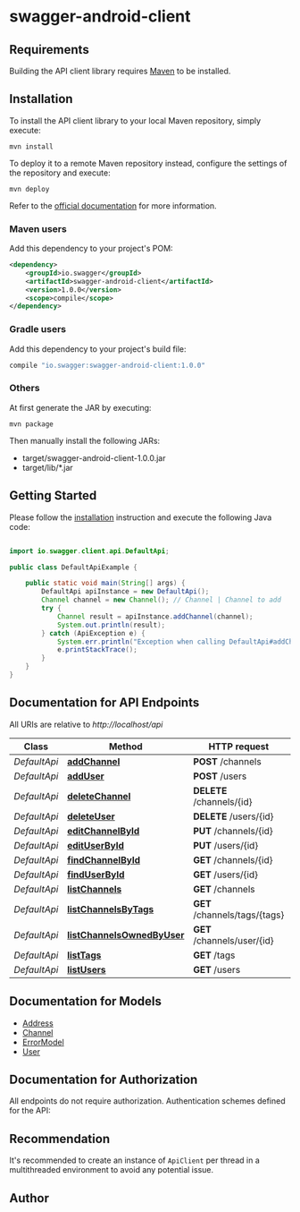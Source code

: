 # swagger-android-client

## Requirements

Building the API client library requires [Maven](https://maven.apache.org/) to be installed.

## Installation

To install the API client library to your local Maven repository, simply execute:

```shell
mvn install
```

To deploy it to a remote Maven repository instead, configure the settings of the repository and execute:

```shell
mvn deploy
```

Refer to the [official documentation](https://maven.apache.org/plugins/maven-deploy-plugin/usage.html) for more information.

### Maven users

Add this dependency to your project's POM:

```xml
<dependency>
    <groupId>io.swagger</groupId>
    <artifactId>swagger-android-client</artifactId>
    <version>1.0.0</version>
    <scope>compile</scope>
</dependency>
```

### Gradle users

Add this dependency to your project's build file:

```groovy
compile "io.swagger:swagger-android-client:1.0.0"
```

### Others

At first generate the JAR by executing:

    mvn package

Then manually install the following JARs:

* target/swagger-android-client-1.0.0.jar
* target/lib/*.jar

## Getting Started

Please follow the [installation](#installation) instruction and execute the following Java code:

```java

import io.swagger.client.api.DefaultApi;

public class DefaultApiExample {

    public static void main(String[] args) {
        DefaultApi apiInstance = new DefaultApi();
        Channel channel = new Channel(); // Channel | Channel to add
        try {
            Channel result = apiInstance.addChannel(channel);
            System.out.println(result);
        } catch (ApiException e) {
            System.err.println("Exception when calling DefaultApi#addChannel");
            e.printStackTrace();
        }
    }
}

```

## Documentation for API Endpoints

All URIs are relative to *http://localhost/api*

Class | Method | HTTP request | Description
------------ | ------------- | ------------- | -------------
*DefaultApi* | [**addChannel**](docs/DefaultApi.md#addChannel) | **POST** /channels | 
*DefaultApi* | [**addUser**](docs/DefaultApi.md#addUser) | **POST** /users | 
*DefaultApi* | [**deleteChannel**](docs/DefaultApi.md#deleteChannel) | **DELETE** /channels/{id} | 
*DefaultApi* | [**deleteUser**](docs/DefaultApi.md#deleteUser) | **DELETE** /users/{id} | 
*DefaultApi* | [**editChannelById**](docs/DefaultApi.md#editChannelById) | **PUT** /channels/{id} | 
*DefaultApi* | [**editUserById**](docs/DefaultApi.md#editUserById) | **PUT** /users/{id} | 
*DefaultApi* | [**findChannelById**](docs/DefaultApi.md#findChannelById) | **GET** /channels/{id} | 
*DefaultApi* | [**findUserById**](docs/DefaultApi.md#findUserById) | **GET** /users/{id} | 
*DefaultApi* | [**listChannels**](docs/DefaultApi.md#listChannels) | **GET** /channels | 
*DefaultApi* | [**listChannelsByTags**](docs/DefaultApi.md#listChannelsByTags) | **GET** /channels/tags/{tags} | 
*DefaultApi* | [**listChannelsOwnedByUser**](docs/DefaultApi.md#listChannelsOwnedByUser) | **GET** /channels/user/{id} | 
*DefaultApi* | [**listTags**](docs/DefaultApi.md#listTags) | **GET** /tags | 
*DefaultApi* | [**listUsers**](docs/DefaultApi.md#listUsers) | **GET** /users | 


## Documentation for Models

 - [Address](docs/Address.md)
 - [Channel](docs/Channel.md)
 - [ErrorModel](docs/ErrorModel.md)
 - [User](docs/User.md)


## Documentation for Authorization

All endpoints do not require authorization.
Authentication schemes defined for the API:

## Recommendation

It's recommended to create an instance of `ApiClient` per thread in a multithreaded environment to avoid any potential issue.

## Author




